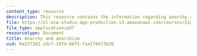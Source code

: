 ```yaml
---
content_type: resource
description: This resource contains the information regarding anarchy and anarchism.
file: https://ol-ocw-studio-app-production.s3.amazonaws.com/courses/21g-061-advanced-topics-plotting-terror-in-european-culture-spring-2004/0a3372822dc7397486f5faa170473b20_MIT21G_061S04_fleming.pdf
file_type: application/pdf
resourcetype: Document
title: Anarchy and anarchism
uid: 0a337282-2dc7-3974-86f5-faa170473b20
---
```

